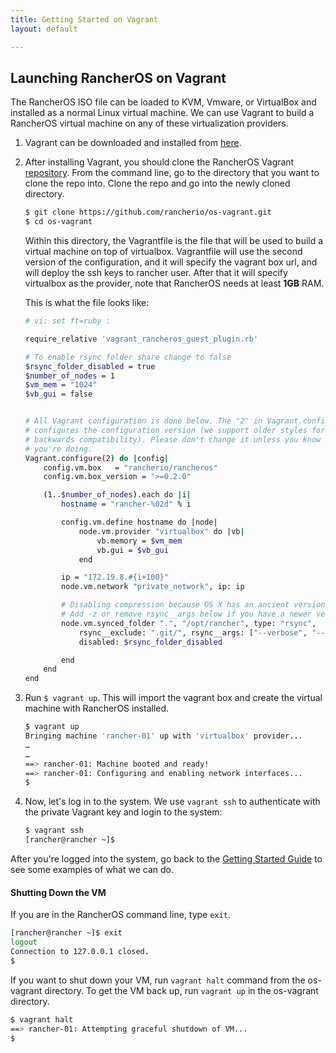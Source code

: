 ```yaml
---
title: Getting Started on Vagrant
layout: default

---
```


## Launching RancherOS on Vagrant
The RancherOS ISO file can be loaded to KVM, Vmware, or VirtualBox and installed as a normal Linux virtual machine. We can use Vagrant to build a RancherOS virtual machine on any of these virtualization providers.

1. Vagrant can be downloaded and installed from [here](http://www.vagrantup.com/downloads.html).

2. After installing Vagrant, you should clone the RancherOS Vagrant [repository](https://github.com/rancherio/os-vagrant). From the command line, go to the directory that you want to clone the repo into. Clone the repo and go into the newly cloned directory.

    ```bash
    $ git clone https://github.com/rancherio/os-vagrant.git
    $ cd os-vagrant
    ```

    Within this directory, the Vagrantfile is the file that will be used to build a virtual machine on top of virtualbox. Vagrantfile will use the second version of the configuration, and it will specify the vagrant box url, and will deploy the ssh keys to rancher user. After that it will specify virtualbox as the provider, note that RancherOS needs at least **1GB** RAM.

    This is what the file looks like:


    ```bash
    # vi: set ft=ruby :

    require_relative 'vagrant_rancheros_guest_plugin.rb'

    # To enable rsync folder share change to false
    $rsync_folder_disabled = true
    $number_of_nodes = 1
    $vm_mem = "1024"
    $vb_gui = false


    # All Vagrant configuration is done below. The "2" in Vagrant.configure
    # configures the configuration version (we support older styles for
    # backwards compatibility). Please don't change it unless you know what
    # you're doing.
    Vagrant.configure(2) do |config|
        config.vm.box   = "rancherio/rancheros"
        config.vm.box_version = ">=0.2.0"

        (1..$number_of_nodes).each do |i|
            hostname = "rancher-%02d" % i

            config.vm.define hostname do |node|
                node.vm.provider "virtualbox" do |vb|
                    vb.memory = $vm_mem
                    vb.gui = $vb_gui
                end

            ip = "172.19.8.#{i+100}"
            node.vm.network "private_network", ip: ip

            # Disabling compression because OS X has an ancient version of rsync installed.
            # Add -z or remove rsync__args below if you have a newer version of rsync on your machine.
            node.vm.synced_folder ".", "/opt/rancher", type: "rsync",
                rsync__exclude: ".git/", rsync__args: ["--verbose", "--archive", "--delete", "--copy-links"],
                disabled: $rsync_folder_disabled

            end
        end
    end
    ```

3. Run `$ vagrant up`. This will import the vagrant box and create the virtual machine with RancherOS installed. 

    ```bash
    $ vagrant up
    Bringing machine 'rancher-01' up with 'virtualbox' provider...
    …
    …
    ==> rancher-01: Machine booted and ready!
    ==> rancher-01: Configuring and enabling network interfaces...
    $
    ```

4. Now, let's log in to the system. We use `vagrant ssh` to authenticate with the private Vagrant key and login to the system:


    ```bash
    $ vagrant ssh
    [rancher@rancher ~]$
    ```

After you're logged into the system, go back to the [Getting Started Guide]({{site.baseurl}}/docs/getting-started/) to see some examples of what we can do.  

#### Shutting Down the VM

If you are in the RancherOS command line, type `exit`.

```bash
[rancher@rancher ~]$ exit 
logout
Connection to 127.0.0.1 closed.
$ 
```

If you want to shut down your VM, run `vagrant halt` command from the os-vagrant directory. To get the VM back up, run `vagrant up` in the os-vagrant directory. 

```bash
$ vagrant halt
==> rancher-01: Attempting graceful shutdown of VM...
$
```
